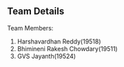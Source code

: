 ## Team Details

Team Members:
1) Harshavardhan Reddy(19518)
2) Bhimineni Rakesh Chowdary(19511)
3) GVS Jayanth(19524)
